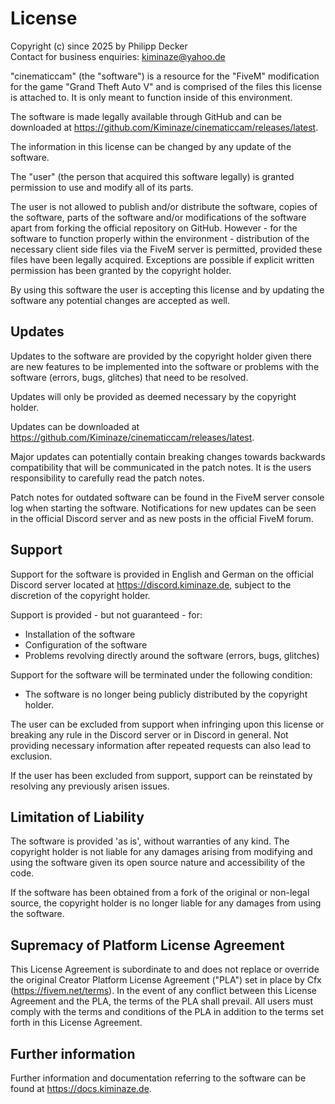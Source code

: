 
# License

Copyright (c) since 2025 by Philipp Decker  
Contact for business enquiries: kiminaze@yahoo.de

"cinematiccam" (the "software") is a resource for the "FiveM" modification for the game 
"Grand Theft Auto V" and is comprised of the files this license is attached to. It is only meant to 
function inside of this environment.

The software is made legally available through GitHub and can be downloaded at 
https://github.com/Kiminaze/cinematiccam/releases/latest.

The information in this license can be changed by any update of the software.

The "user" (the person that acquired this software legally) is granted permission to use and modify 
all of its parts.

The user is not allowed to publish and/or distribute the software, copies of the software, parts of 
the software and/or modifications of the software apart from forking the official repository on 
GitHub. However - for the software to function properly within the environment - distribution of 
the necessary client side files via the FiveM server is permitted, provided these files have been 
legally acquired. Exceptions are possible if explicit written permission has been granted by the 
copyright holder.

By using this software the user is accepting this license and by updating the software any 
potential changes are accepted as well.


## Updates

Updates to the software are provided by the copyright holder given there are new features to be 
implemented into the software or problems with the software (errors, bugs, glitches) that need to 
be resolved.

Updates will only be provided as deemed necessary by the copyright holder.

Updates can be downloaded at https://github.com/Kiminaze/cinematiccam/releases/latest.

Major updates can potentially contain breaking changes towards backwards compatibility that will be 
communicated in the patch notes. It is the users responsibility to carefully read the patch notes.

Patch notes for outdated software can be found in the FiveM server console log when starting the 
software. Notifications for new updates can be seen in the official Discord server and as new posts 
in the official FiveM forum.


## Support

Support for the software is provided in English and German on the official Discord server located 
at https://discord.kiminaze.de, subject to the discretion of the copyright holder.

Support is provided - but not guaranteed - for:
- Installation of the software
- Configuration of the software
- Problems revolving directly around the software (errors, bugs, glitches)

Support for the software will be terminated under the following condition:
- The software is no longer being publicly distributed by the copyright holder.

The user can be excluded from support when infringing upon this license or breaking any rule in the 
Discord server or in Discord in general. Not providing necessary information after repeated 
requests can also lead to exclusion.

If the user has been excluded from support, support can be reinstated by resolving any 
previously arisen issues.


## Limitation of Liability

The software is provided 'as is', without warranties of any kind. The copyright holder is not 
liable for any damages arising from modifying and using the software given its open source nature 
and accessibility of the code.

If the software has been obtained from a fork of the original or non-legal source, the copyright 
holder is no longer liable for any damages from using the software.


## Supremacy of Platform License Agreement

This License Agreement is subordinate to and does not replace or override the original Creator 
Platform License Agreement ("PLA") set in place by Cfx (https://fivem.net/terms). In the event of 
any conflict between this License Agreement and the PLA, the terms of the PLA shall prevail. All 
users must comply with the terms and conditions of the PLA in addition to the terms set forth in 
this License Agreement.


## Further information

Further information and documentation referring to the software can be found at 
https://docs.kiminaze.de.
